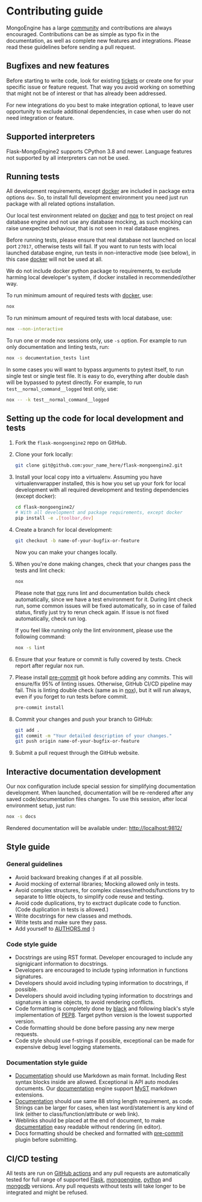 # Contributing guide

MongoEngine has a large [community] and contributions are always encouraged.
Contributions can be as simple as typo fix in the documentation, as well as complete
new features and integrations. Please read these guidelines before sending a pull
request.

## Bugfixes and new features

Before starting to write code, look for existing [tickets] or create one for your
specific issue or feature request. That way you avoid working on something
that might not be of interest or that has already been addressed.

For new integrations do you best to make integration optional, to leave user
opportunity to exclude additional dependencies, in case when user do not need
integration or feature.

## Supported interpreters

Flask-MongoEngine2 supports CPython 3.8 and newer. Language features
not supported by all interpreters can not be used.

## Running tests

All development requirements, except [docker] are included in package extra options
`dev`. So, to install full development environment you need just run package with
all related options installation.

Our local test environment related on [docker] and [nox] to test project on real
database engine and not use any database mocking, as such mocking can raise unexpected
behaviour, that is not seen in real database engines.

Before running tests, please ensure that real database not launched on local port
``27017``, otherwise tests will fail. If you want to run tests with local launched
database engine, run tests in non-interactive mode (see below), in this case [docker]
will not be used at all.

We do not include docker python package to requirements, to exclude harming local
developer's system, if docker installed in recommended/other way.

To run minimum amount of required tests with [docker], use:

```bash
nox
```

To run minimum amount of required tests with local database, use:

```bash
nox --non-interactive
```

To run one or mode nox sessions only, use `-s` option. For example to run only
documentation and linting tests, run:

```bash
nox -s documentation_tests lint
```

In some cases you will want to bypass arguments to pytest itself, to run single test
or single test file. It is easy to do, everything after double dash will be bypassed
to pytest directly. For example, to run ``test__normal_command__logged`` test only, use:

```bash
nox -- -k test__normal_command__logged
```

## Setting up the code for local development and tests

1. Fork the `flask-mongoengine2` repo on GitHub.
2. Clone your fork locally:

   ```bash
   git clone git@github.com:your_name_here/flask-mongoengine2.git
   ```

3. Install your local copy into a virtualenv. Assuming you have virtualenvwrapper
   installed, this is how you set up your fork for local development with all
   required development and testing dependencies (except docker):

   ```bash
   cd flask-mongoengine2/
   # With all development and package requirements, except docker
   pip install -e .[toolbar,dev]
   ```

4. Create a branch for local development:

   ```bash
   git checkout -b name-of-your-bugfix-or-feature
   ```

   Now you can make your changes locally.
5. When you're done making changes, check that your changes pass the tests and lint
   check:

   ```bash
   nox
   ```

   Please note that [nox] runs lint and documentation builds check automatically,
   since we have a test environment for it. During lint check run, some common
   issues will be fixed automatically, so in case of failed status, firstly just try
   to rerun check again. If issue is not fixed automatically, check run log.

   If you feel like running only the lint environment, please use the following command:

   ```bash
   nox -s lint
   ```

6. Ensure that your feature or commit is fully covered by tests. Check report after
   regular nox run.
7. Please install [pre-commit] git hook before adding any commits. This will
   ensure/fix 95% of linting issues. Otherwise, GitHub CI/CD pipeline may fail. This
   is linting double check (same as in [nox]), but it will run always, even if you
   forget to run tests before commit.

   ```bash
   pre-commit install
   ```

8. Commit your changes and push your branch to GitHub:

   ```bash
   git add .
   git commit -m "Your detailed description of your changes."
   git push origin name-of-your-bugfix-or-feature
   ```

9. Submit a pull request through the GitHub website.

## Interactive documentation development

Our nox configuration include special session for simplifying documentation
development. When launched, documentation will be re-rendered after any saved
code/documentation files changes. To use this session, after local environment setup,
just run:

```bash
nox -s docs
```

Rendered documentation will be available under: <http://localhost:9812/>

## Style guide

### General guidelines

- Avoid backward breaking changes if at all possible.
- Avoid mocking of external libraries; Mocking allowed only in tests.
- Avoid complex structures, for complex classes/methods/functions try to separate to
  little objects, to simplify code reuse and testing.
- Avoid code duplications, try to exctract duplicate code to function. (Code
  duplication in tests is allowed.)
- Write docstrings for new classes and methods.
- Write tests and make sure they pass.
- Add yourself to [AUTHORS.md] :)

### Code style guide

- Docstrings are using RST format. Developer encouraged to include any signigicant
  information to docstrings.
- Developers are encouraged to include typing information in functions signatures.
- Developers should avoid including typing information to docstrings, if possible.
- Developers should avoid including typing information to docstrings and signatures
  in same objects, to avoid rendering conflicts.
- Code formatting is completely done by [black] and following black's style
  implementation of [PEP8]. Target python version is the lowest supported version.
- Code formatting should be done before passing any new merge requests.
- Code style should use f-strings if possible, exceptional can be made for expensive
  debug level logging statements.

### Documentation style guide

- [Documentation] should use Markdown as main format. Including Rest syntax blocks
  inside are allowed. Exceptional is API auto modules documents. Our [documentation]
  engine support [MyST] markdown extensions.
- [Documentation] should use same 88 string length requirement, as code. Strings can
  be larger for cases, when last word/statement is any kind of link (either to
  class/function/attribute or web link).
- Weblinks should be placed at the end of document, to make [documentation] easy
  readable without rendering (in editor).
- Docs formatting should be checked and formatted with [pre-commit] plugin before
  submitting.

## CI/CD testing

All tests are run on [GitHub actions] and any pull requests are automatically tested
for full range of supported [Flask], [mongoengine], [python] and [mongodb] versions.
Any pull requests without tests will take longer to be integrated and might be refused.

[community]: AUTHORS.md

[tickets]: https://github.com/ahmetelgun/flask-mongoengine2/issues?state=open

[PEP8]: http://www.python.org/dev/peps/pep-0008/

[black]: https://github.com/psf/black

[pre-commit]: https://pre-commit.com/

[GitHub actions]: https://github.com/ahmetelgun/flask-mongoengine2/actions

[Flask]: https://github.com/pallets/flask

[mongoengine]: https://github.com/MongoEngine/mongoengine

[python]: https://www.python.org/

[mongodb]: https://www.mongodb.com/

[AUTHORS.md]: AUTHORS.md

[documentation]: https://flask-mongoengine2.readthedocs.io

[nox]: https://nox.thea.codes/en/stable/usage.html

[docker]: https://www.docker.com/

[MyST]: https://myst-parser.readthedocs.io/en/latest/syntax/syntax.html
